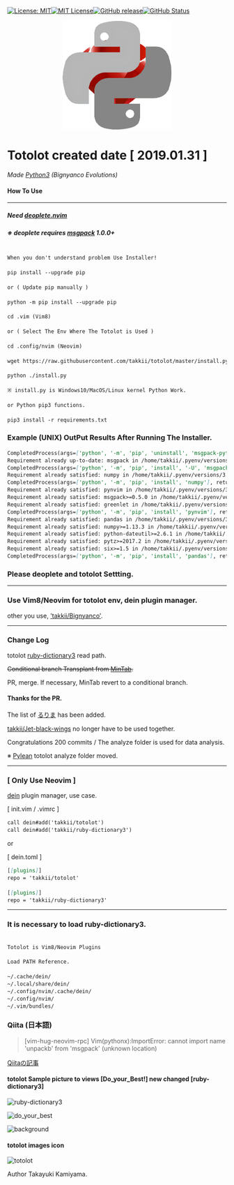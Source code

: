 [![License: MIT](https://img.shields.io/badge/License-MIT-yellow.svg)](https://opensource.org/licenses/MIT)[![MIT License](http://img.shields.io/badge/license-MIT-blue.svg?style=flat)](LICENSE)[![GitHub release](https://img.shields.io/github/release/takkii/totolot.svg?style=flat)](GitHub)[![GitHub Status](https://img.shields.io/github/last-commit/takkii/totolot.svg?style=flat)](GitHub)

<div align="center"><img src="https://github.com/takkii/Bignyanco/blob/master/images/python_ruby.gif" alt="Python¤ÈRuby" title="logo"></div>

# Totolot created date [ 2019.01.31 ]

*Made [Python3](https://www.python.org/) (Bignyanco Evolutions)*

#### How To Use

--------------------------------------------------------------------

##### Need [deoplete.nvim](https://github.com/Shougo/deoplete.nvim)

##### ※ deoplete requires [msgpack](https://pypi.org/project/msgpack/) 1.0.0+

```markdown

When you don't understand problem Use Installer!

pip install --upgrade pip

or ( Update pip manually )

python -m pip install --upgrade pip

cd .vim (Vim8)

or ( Select The Env Where The Totolot is Used )

cd .config/nvim (Neovim)

wget https://raw.githubusercontent.com/takkii/totolot/master/install.py

python ./install.py

※ install.py is Windows10/MacOS/Linux kernel Python Work.

or Python pip3 functions.

pip3 install -r requirements.txt
```

### Example (UNIX) OutPut Results After Running The Installer.

```markdown
CompletedProcess(args=['python', '-m', 'pip', 'uninstall', 'msgpack-python'], returncode=0, stderr='WARNING: Skipping msgpack-python as it is not installed.\n')
Requirement already up-to-date: msgpack in /home/takkii/.pyenv/versions/3.7.6/lib/python3.7/site-packages (1.0.0)
CompletedProcess(args=['python', '-m', 'pip', 'install', '-U', 'msgpack'], returncode=0, stderr='')
Requirement already satisfied: numpy in /home/takkii/.pyenv/versions/3.7.6/lib/python3.7/site-packages (1.18.1)
CompletedProcess(args=['python', '-m', 'pip', 'install', 'numpy'], returncode=0, stderr='')
Requirement already satisfied: pynvim in /home/takkii/.pyenv/versions/3.7.6/lib/python3.7/site-packages (0.4.1)
Requirement already satisfied: msgpack>=0.5.0 in /home/takkii/.pyenv/versions/3.7.6/lib/python3.7/site-packages (from pynvim) (1.0.0)
Requirement already satisfied: greenlet in /home/takkii/.pyenv/versions/3.7.6/lib/python3.7/site-packages (from pynvim) (0.4.15)
CompletedProcess(args=['python', '-m', 'pip', 'install', 'pynvim'], returncode=0, stderr='')
Requirement already satisfied: pandas in /home/takkii/.pyenv/versions/3.7.6/lib/python3.7/site-packages (1.0.1)
Requirement already satisfied: numpy>=1.13.3 in /home/takkii/.pyenv/versions/3.7.6/lib/python3.7/site-packages (from pandas) (1.18.1)
Requirement already satisfied: python-dateutil>=2.6.1 in /home/takkii/.pyenv/versions/3.7.6/lib/python3.7/site-packages (from pandas) (2.8.1)
Requirement already satisfied: pytz>=2017.2 in /home/takkii/.pyenv/versions/3.7.6/lib/python3.7/site-packages (from pandas) (2019.3)
Requirement already satisfied: six>=1.5 in /home/takkii/.pyenv/versions/3.7.6/lib/python3.7/site-packages (from python-dateutil>=2.6.1->pandas) (1.14.0)
CompletedProcess(args=['python', '-m', 'pip', 'install', 'pandas'], returncode=0, stderr='')
```

### Please deoplete and totolot Settting.

--------------------------------------------------------------------

### Use Vim8/Neovim for totolot env, dein plugin manager.

other you use, ['takkii/Bignyanco'](https://github.com/takkii/Bignyanco).

--------------------------------------------------------------------

### Change Log

totolot [ruby-dictionary3](https://github.com/takkii/ruby-dictionary3) read path.

<s> Conditional branch Transplant from [MinTab](https://github.com/takkii/MinTab). </s>

PR, merge. If necessary, MinTab revert to a conditional branch.

#### Thanks for the PR. 

The list of [るりま](https://docs.ruby-lang.org/ja/) has been added.

[takkii/Jet-black-wings](https://github.com/takkii/Jet-black-wings) no longer have to be used together.

Congratulations 200 commits / The analyze folder is used for data analysis.

※ [Pylean](https://github.com/takkii/Pylean) totolot analyze folder moved.

--------------------------------------------------------------------

### [ Only Use Neovim ]

[dein](https://github.com/Shougo/dein.vim) plugin manager,
use case.

[ init.vim / .vimrc ]

```markdown
call dein#add('takkii/totolot')
call dein#add('takkii/ruby-dictionary3')
```

or

[ dein.toml ]

```markdown
[[plugins]]
repo = 'takkii/totolot'

[[plugins]]
repo = 'takkii/ruby-dictionary3'
```

--------------------------------------------------------------------

### It is necessary to load ruby-dictionary3.

```markdown

Totolot is Vim8/Neovim Plugins

Load PATH Reference.

~/.cache/dein/
~/.local/share/dein/　
~/.config/nvim/.cache/dein/　
~/.config/nvim/　
~/.vim/bundles/
```

### Qiita (日本語)

> [vim-hug-neovim-rpc] Vim(pythonx):ImportError: cannot import name 'unpackb' from 'msgpack' (unknown location)

[Qiitaの記事](https://qiita.com/takkii/items/69b091c39235f97589cc)

#### totolot Sample picture to views [Do_your_Best!] new changed [ruby-dictionary3]

![ruby-dictionary3](https://github.com/takkii/totolot/blob/master/images/rruby-dictionary3.gif)

![do_your_best](https://github.com/takkii/totolot/blob/master/images/totolot_sei.gif)

![background](https://github.com/takkii/totolot/blob/master/images/background.gif)

#### totolot images icon

![totolot](https://github.com/takkii/totolot/blob/master/images/totolot.gif)

Author Takayuki Kamiyama.
